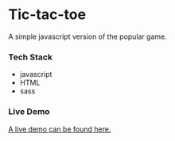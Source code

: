 # Tic-tac-toe

A simple javascript version of the popular game.

### Tech Stack

- javascript
- HTML
- sass

### Live Demo

[A live demo can be found here.](https://jmat20.github.io/Tic-tac-toe/)

